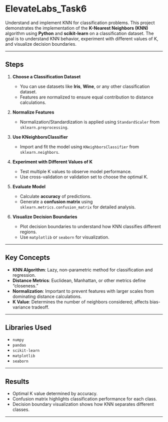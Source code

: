 # ElevateLabs_Task6
Understand and implement KNN for classification problems.
This project demonstrates the implementation of the **K-Nearest Neighbors (KNN)** algorithm using **Python** and **scikit-learn** on a classification dataset. The goal is to understand KNN behavior, experiment with different values of K, and visualize decision boundaries.

---

## Steps

1. **Choose a Classification Dataset**  
   - You can use datasets like **Iris**, **Wine**, or any other classification dataset.
   - Features are normalized to ensure equal contribution to distance calculations.

2. **Normalize Features**  
   - Normalization/Standardization is applied using `StandardScaler` from `sklearn.preprocessing`.

3. **Use KNeighborsClassifier**  
   - Import and fit the model using `KNeighborsClassifier` from `sklearn.neighbors`.

4. **Experiment with Different Values of K**  
   - Test multiple K values to observe model performance.
   - Use cross-validation or validation set to choose the optimal K.

5. **Evaluate Model**  
   - Calculate **accuracy** of predictions.
   - Generate a **confusion matrix** using `sklearn.metrics.confusion_matrix` for detailed analysis.

6. **Visualize Decision Boundaries**  
   - Plot decision boundaries to understand how KNN classifies different regions.
   - Use `matplotlib` or `seaborn` for visualization.

---

## Key Concepts

- **KNN Algorithm**: Lazy, non-parametric method for classification and regression.
- **Distance Metrics**: Euclidean, Manhattan, or other metrics define “closeness.”
- **Normalization**: Important to prevent features with larger scales from dominating distance calculations.
- **K Value**: Determines the number of neighbors considered; affects bias-variance tradeoff.

---

## Libraries Used

- `numpy`  
- `pandas`  
- `scikit-learn`  
- `matplotlib`  
- `seaborn`  

---

## Results

- Optimal K value determined by accuracy.
- Confusion matrix highlights classification performance for each class.
- Decision boundary visualization shows how KNN separates different classes.

---
